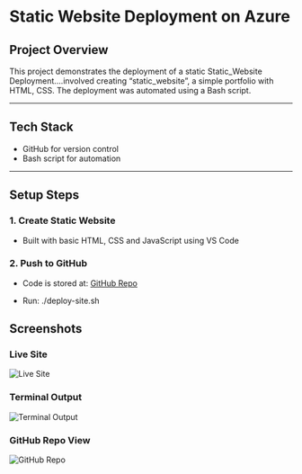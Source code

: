 # Static Website Deployment on Azure

## Project Overview
This project demonstrates the deployment of a static
Static_Website Deployment….involved creating “static_website”, a simple portfolio with HTML, CSS. The deployment was automated using a Bash script.

---

## Tech Stack

- GitHub for version control
- Bash script for automation

---

## Setup Steps

### 1. Create Static Website
- Built with basic HTML,  CSS and JavaScript using VS Code

### 2. Push to GitHub
- Code is stored at: [GitHub Repo](https://cloudguy00.github.io/static_website/)


- Run: ./deploy-site.sh



## Screenshots

### Live Site
![Live Site](./screenshots/live-site.png)


### Terminal Output
![Terminal Output](./screenshots/terminal-output.png)

### GitHub Repo View
![GitHub Repo](./screenshots/github-repo.png)

